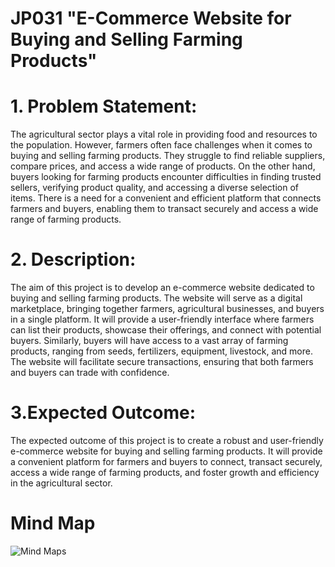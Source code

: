 # JP031 "E-Commerce Website for Buying and Selling Farming Products"


# 1. Problem Statement:
  The agricultural sector plays a vital role in providing food and resources to the population. However, farmers often face challenges when it comes to buying and selling farming products. They struggle to find reliable suppliers, compare prices, and access a wide range of products. On the other hand, buyers looking for farming products encounter difficulties in finding trusted sellers, verifying product quality, and accessing a diverse selection of items. There is a need for a convenient and efficient platform that connects farmers and buyers, enabling them to transact securely and access a wide range of farming products.

# 2. Description:
  The aim of this project is to develop an e-commerce website dedicated to buying and selling farming products. The website will serve as a digital marketplace, bringing together farmers, agricultural businesses, and buyers in a single platform. It will provide a user-friendly interface where farmers can list their products, showcase their offerings, and connect with potential buyers. Similarly, buyers will have access to a vast array of farming products, ranging from seeds, fertilizers, equipment, livestock, and more. The website will facilitate secure transactions, ensuring that both farmers and buyers can trade with confidence.

# 3.Expected Outcome:
  The expected outcome of this project is to create a robust and user-friendly e-commerce website for buying and selling farming products. It will provide a convenient platform for farmers and buyers to connect, transact securely, access a wide range of farming products, and foster growth and efficiency in the agricultural sector.

# Mind Map


![Mind Maps](https://github.com/madkuchinmayarao/JP031/assets/132749274/3058e6dd-71eb-464b-8928-a3d200fac2f6)

